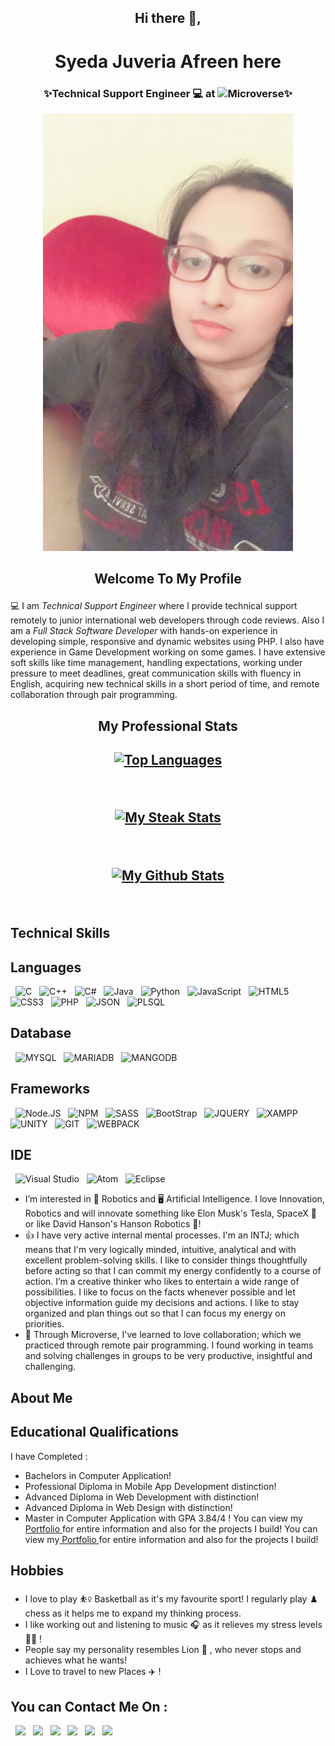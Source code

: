 ### <h2 align="center">Hi there 👋,</h2>
### <h1 align="center">Syeda Juveria Afreen here</h1>
### <h3 align="center">✨Technical Support Engineer 💻 at ![Microverse](https://img.shields.io/badge/Microverse-blueviolet)✨</h3>

<p align="center">
  <img src="profile-pic.jpeg" width="400" height="700"/>
</p>

## <p align="center">Welcome To My Profile</p>

💻 I am <i>Technical Support Engineer</i> where I provide technical support remotely to junior international web developers through code reviews. Also I am a <i>Full Stack Software Developer</i> with hands-on experience in developing simple, responsive and dynamic websites using PHP. I also have experience in Game Development working on some games. I have extensive soft skills like time management, handling expectations, working under pressure to meet deadlines, great communication skills with fluency in English, acquiring new technical skills in a short period of time, and remote collaboration through pair programming.

## <p align="center">My Professional Stats</p>

## <p align="center">[![Top Languages](https://github-readme-stats.vercel.app/api/top-langs/?username=sja-thedude&theme=radical)](https://github.com/sja-thedude/github-readme-stats)</p>
&nbsp;

## <p align="center">[![My Steak Stats](https://github-readme-streak-stats.herokuapp.com/?user=sja-thedude&theme=radical)](https://github.com/sja-thedude/github-readme-stats)</p>
&nbsp;

## <p align="center">[![My Github Stats](https://github-readme-stats.vercel.app/api?username=sja-thedude&theme=radical)](https://github.com/sja-thedude/github-readme-stats)</p>
&nbsp;

## Technical Skills

## Languages
&nbsp;
![C](https://img.shields.io/badge/C-00599C?style=for-the-badge&logo=c&logoColor=white) &nbsp;
![C++](https://img.shields.io/badge/C%2B%2B-00599C?style=for-the-badge&logo=c%2B%2B&logoColor=white) &nbsp;
![C#](https://img.shields.io/badge/C%23-239120?style=for-the-badge&logo=c-sharp&logoColor=white) &nbsp;
![Java](https://img.shields.io/badge/Java-ED8B00?style=for-the-badge&logo=java&logoColor=white) &nbsp;
![Python](https://img.shields.io/badge/Python-3776AB?style=for-the-badge&logo=python&logoColor=white) &nbsp;
![JavaScript](https://img.shields.io/badge/JavaScript-323330?style=for-the-badge&logo=javascript&logoColor=F7DF1E) &nbsp;
![HTML5](https://img.shields.io/badge/HTML5-E34F26?style=for-the-badge&logo=html5&logoColor=white) &nbsp;
![CSS3](https://img.shields.io/badge/CSS3-1572B6?style=for-the-badge&logo=css3&logoColor=white) &nbsp;
![PHP](https://img.shields.io/badge/PHP-777BB4?style=for-the-badge&logo=php&logoColor=white) &nbsp;
![JSON](https://img.shields.io/badge/json-5E5C5C?style=for-the-badge&logo=json&logoColor=white) &nbsp;
![PLSQL](https://img.shields.io/badge/PLSQL-F80000?style=for-the-badge&logo=oracle&logoColor=black)
&nbsp;

## Database
&nbsp;
![MYSQL](https://img.shields.io/badge/MySQL-005C84?style=for-the-badge&logo=mysql&logoColor=white) &nbsp;
![MARIADB](https://img.shields.io/badge/MariaDB-003545?style=for-the-badge&logo=mariadb&logoColor=white) &nbsp;
![MANGODB](https://img.shields.io/badge/MongoDB-white?style=for-the-badge&logo=mongodb&logoColor=4EA94B)
&nbsp;

## Frameworks
&nbsp;
![Node.JS](https://img.shields.io/badge/Node.js-339933?style=for-the-badge&logo=nodedotjs&logoColor=white) &nbsp;
![NPM](https://img.shields.io/badge/npm-CB3837?style=for-the-badge&logo=npm&logoColor=white) &nbsp;
![SASS](https://img.shields.io/badge/Sass-CC6699?style=for-the-badge&logo=sass&logoColor=white) &nbsp;
![BootStrap](https://img.shields.io/badge/Bootstrap-563D7C?style=for-the-badge&logo=bootstrap&logoColor=white) &nbsp;
![JQUERY](https://img.shields.io/badge/jQuery-0769AD?style=for-the-badge&logo=jquery&logoColor=white) &nbsp;
![XAMPP](https://img.shields.io/badge/Xampp-F37623?style=for-the-badge&logo=xampp&logoColor=white) &nbsp;
![UNITY](https://img.shields.io/badge/Unity-100000?style=for-the-badge&logo=unity&logoColor=white) &nbsp;
![GIT](https://img.shields.io/badge/Git-F05032?style=for-the-badge&logo=git&logoColor=white) &nbsp;
![WEBPACK](https://img.shields.io/badge/Webpack-8DD6F9?style=for-the-badge&logo=Webpack&logoColor=white)
&nbsp;

## IDE
&nbsp;
![Visual Studio](https://img.shields.io/badge/Visual_Studio_Code-0078D4?style=for-the-badge&logo=visual%20studio%20code&logoColor=white) &nbsp;
![Atom](https://img.shields.io/badge/Atom-66595C?style=for-the-badge&logo=Atom&logoColor=white) &nbsp;
![Eclipse](https://img.shields.io/badge/Eclipse-2C2255?style=for-the-badge&logo=eclipse&logoColor=white)
&nbsp;

- I’m interested in 🤖 Robotics and :desktop_computer: Artificial Intelligence. I love Innovation, Robotics and will innovate something like Elon Musk's Tesla, SpaceX :rocket: or like David Hanson's Hanson Robotics 🦾!
- :+1: I have very active internal mental processes. I'm an INTJ; which means that I'm very logically minded, intuitive, analytical and with excellent problem-solving skills.  I like to consider things thoughtfully before acting so that I can commit my energy confidently to a course of action. I’m a creative thinker who likes to entertain a wide range of possibilities. I like to focus on the facts whenever possible and let objective information guide my decisions and actions. I like  to stay organized and plan things out so that I can focus my energy on priorities.
- :slightly_smiling_face: Through Microverse, I've learned to love collaboration; which we practiced through remote pair programming. I found working in teams and solving challenges in groups to be very productive, insightful and challenging.
&nbsp;

## About Me
## Educational Qualifications
I have Completed :
  - Bachelors in Computer Application!
  - Professional Diploma in Mobile App Development distinction!
  - Advanced Diploma in Web Development with distinction!
  - Advanced Diploma in Web Design with distinction!
  - Master in Computer Application with GPA 3.84/4 !
  You can view my<a href="https://sja-portfolio.netlify.app/"> Portfolio </a>for entire information and also for the projects I build!
  You can view my<a href="https://sjathedude.wordpress.com"> Portfolio </a>for entire information and also for the projects I build!
&nbsp;
## Hobbies
  - I love to play ⛹️‍♀️ Basketball as it's my favourite sport! I regularly play ♟️ chess as it helps me to expand my thinking process.
  - I like working out and listening to music 🎧 as it relieves my stress levels 🏋️‍♀️ !
  - People say my personality resembles Lion 🦁 , who never stops and achieves what he wants!
  - I Love to travel to new Places ✈️ !
&nbsp;
## You can Contact Me On :
&nbsp;
<a target="_blank"
href="https://www.linkedin.com/in/syeda-juveria-afreen-23165898/"><img
src="https://img.shields.io/badge/-LinkedIn-0077b5?style=for-the-badge&logo=LinkedIn&logoColor=white"></img></a> &nbsp;
<a target="_blank"
href="https://instagram.com/sja_thedude"><img
src="https://img.shields.io/badge/Instagram-E4405F?style=for-the-badge&logo=instagram&logoColor=white"></img></a> &nbsp;
<a target="_blank"
href="https://twitter.com/sja_thedude"><img
src="https://img.shields.io/badge/-Twitter-1DA1F2?style=for-the-badge&logo=Twitter&logoColor=white"></img></a>  &nbsp;
<a target="_blank"
href="https://codepen.io/SJA"><img
src="https://img.shields.io/badge/Codepen-000000?style=for-the-badge&logo=codepen&logoColor=white"></img></a>  &nbsp;
<a target="_blank"
href="mailto:sja.affu765@gmail.com"><img
src="https://img.shields.io/badge/-Gmail-D14836?style=for-the-badge&logo=Gmail&logoColor=white"></img></a> &nbsp;
<a target="_blank"
href="https://wa.me/+966572705741"><img
src="https://img.shields.io/badge/WhatsApp-25D366?style=for-the-badge&logo=whatsapp&logoColor=white"></a> &nbsp;

